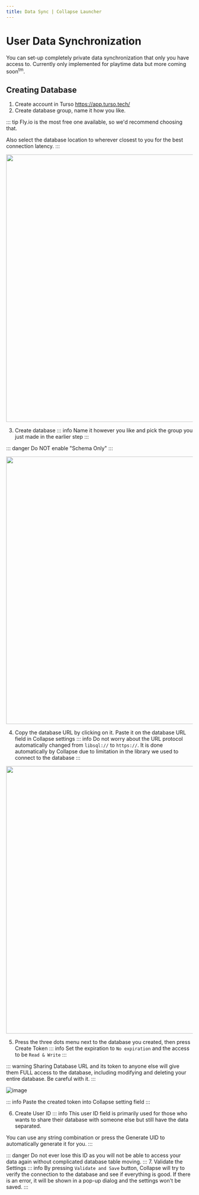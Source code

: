 ```yaml
---
title: Data Sync | Collapse Launcher
---
```

# User Data Synchronization
You can set-up completely private data synchronization that only you have access to. Currently only implemented for playtime data but more coming soon<sup>tm</sup>.

## Creating Database

1. Create account in Turso https://app.turso.tech/
2. Create database group, name it how you like.

::: tip
Fly.io is the most free one available, so we'd recommend choosing that.

Also select the database location to wherever closest to you for the best connection latency.
:::

[<img width="720" src="/img/feature/db1.png"/>](/img/feature/db1.png)

3. Create database
::: info
Name it however you like and pick the group you just made in the earlier step
:::

::: danger
Do NOT enable "Schema Only"
:::

[<img width="720" src="/img/feature/db2.png"/>](/img/feature/db2.png)

4. Copy the database URL by clicking on it. Paste it on the database URL field in Collapse settings
::: info
Do not worry about the URL protocol automatically changed from `libsql://` to `https://`. It is done automatically by Collapse due to limitation in the library we used to connect to the database
:::

[<img width="720" src="/img/feature/db3.png"/>](/img/feature/db3.png)

5. Press the three dots menu next to the database you created, then press Create Token
::: info
Set the expiration to `No expiration` and the access to be `Read & Write`
:::

::: warning
Sharing Database URL and its token to anyone else will give them FULL access to the database, including modifying and deleting your entire database. Be careful with it.
:::

![image](https://github.com/user-attachments/assets/b2274cd4-ab8b-414b-9f94-81f7035cb64d)

::: info
Paste the created token into Collapse setting field
:::

6. Create User ID
::: info
This user ID field is primarily used for those who wants to share their database with someone else but still have the data separated.

You can use any string combination or press the Generate UID to automatically generate it for you.
:::

::: danger
Do not ever lose this ID as you will not be able to access your data again without complicated database table moving.
:::
7. Validate the Settings
::: info
By pressing `Validate and Save` button, Collapse will try to verify the connection to the database and see if everything is good. If there is an error, it will be shown in a pop-up dialog and the settings won't be saved.
:::
